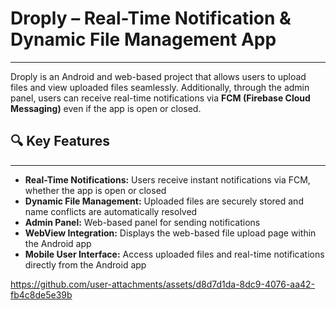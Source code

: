 # Droply – Real-Time Notification & Dynamic File Management App
--------------------------

Droply is an Android and web-based project that allows users to upload files and view uploaded files seamlessly. Additionally, through the admin panel, users can receive real-time notifications via **FCM (Firebase Cloud Messaging)** even if the app is open or closed.

## 🔍 Key Features
--------------------------

- **Real-Time Notifications:** Users receive instant notifications via FCM, whether the app is open or closed
- **Dynamic File Management:** Uploaded files are securely stored and name conflicts are automatically resolved
- **Admin Panel:** Web-based panel for sending notifications
- **WebView Integration:** Displays the web-based file upload page within the Android app
- **Mobile User Interface:** Access uploaded files and real-time notifications directly from the Android app

https://github.com/user-attachments/assets/d8d7d1da-8dc9-4076-aa42-fb4c8de5e39b
